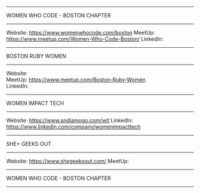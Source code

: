 ***
WOMEN WHO CODE - BOSTON CHAPTER
***
  Website:    https://www.womenwhocode.com/boston
  MeetUp:     https://www.meetup.com/Women-Who-Code-Boston/
  LinkedIn:   

***
BOSTON RUBY WOMEN
***
  Website:    
  MeetUp:     https://www.meetup.com/Boston-Ruby-Women  
  LinkedIn:    


***
WOMEN IMPACT TECH
***
  Website:    https://www.andiamogo.com/wit
  LinkedIn:   https://www.linkedin.com/company/womenimpacttech


***
SHE+ GEEKS OUT
***
  Website:    https://www.shegeeksout.com/
  MeetUp:      


***
WOMEN WHO CODE - BOSTON CHAPTER
***
